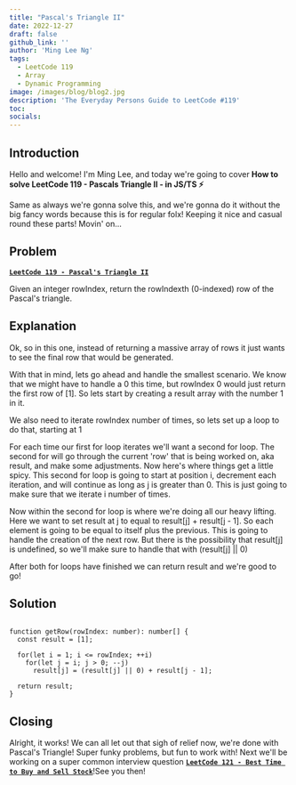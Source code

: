 ```yaml
---
title: "Pascal's Triangle II"
date: 2022-12-27
draft: false
github_link: ''
author: 'Ming Lee Ng'
tags:
  - LeetCode 119
  - Array
  - Dynamic Programming
image: /images/blog/blog2.jpg
description: 'The Everyday Persons Guide to LeetCode #119'
toc:
socials:
---
```


## Introduction

Hello and welcome! I'm Ming Lee, and today we're going to cover **How to solve LeetCode 119 - Pascals Triangle II - in JS/TS :zap:**

Same as always we're gonna solve this, and we're gonna do it without the big fancy words because this is for regular folx! Keeping it nice and casual
round these parts! Movin' on...

## Problem

<b><a href='https://leetcode.com/problems/pascals-triangle-ii'>`LeetCode 119 - Pascal's Triangle II`</a></b>

Given an integer rowIndex, return the rowIndexth (0-indexed) row of the Pascal's triangle.

## Explanation

Ok, so in this one, instead of returning a massive array of rows it just wants to see the final row that would be generated.

With that in mind, lets go ahead and handle the smallest scenario. We know that we might have to handle a 0 this time, but rowIndex 0 would just
return the first row of [1]. So lets start by creating a result array with the number 1 in it.

We also need to iterate rowIndex number of times, so lets set up a loop to do that, starting at 1

For each time our first for loop iterates we'll want a second for loop. The second for will go through the current 'row' that is being worked on, aka
result, and make some adjustments. Now here's where things get a little spicy. This second for loop is going to start at position i, decrement each
iteration, and will continue as long as j is greater than 0. This is just going to make sure that we iterate i number of times.

Now within the second for loop is where we're doing all our heavy lifting. Here we want to set result at j to equal to result[j] + result[j - 1]. So
each element is going to be equal to itself plus the previous. This is going to handle the creation of the next row. But there is the possibility that
result[j] is undefined, so we'll make sure to handle that with (result[j] || 0)

After both for loops have finished we can return result and we're good to go!

## Solution

```

function getRow(rowIndex: number): number[] {
  const result = [1];

  for(let i = 1; i <= rowIndex; ++i)
    for(let j = i; j > 0; --j)
      result[j] = (result[j] || 0) + result[j - 1];

  return result;
}

```

## Closing

Alright, it works! We can all let out that sigh of relief now, we're done with Pascal's Triangle! Super funky problems, but fun to work with! Next
we'll be working on a super common interview question
<a href='../besttimetobuyandsellstock/'>**`LeetCode 121 - Best Time to Buy and Sell Stock`**</a>!See you then!
